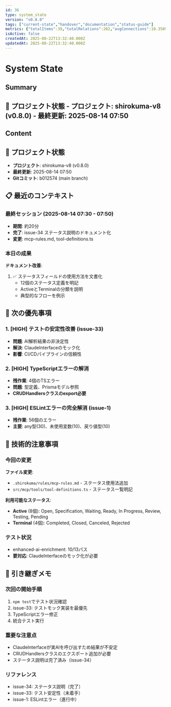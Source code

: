 ```yaml
---
id: 36
type: system_state
version: "v0.8.0"
tags: ["current-state","handover","documentation","status-guide"]
metrics: {"totalItems":39,"totalRelations":202,"avgConnections":10.35897435897436,"maxConnections":22,"isolatedNodes":0,"timestamp":"2025-08-13T22:50:48.538Z"}
isActive: false
createdAt: 2025-08-22T13:32:40.000Z
updatedAt: 2025-08-22T13:32:40.000Z
---
```


# System State

## Summary

## 📍 プロジェクト状態 - **プロジェクト**: shirokuma-v8 (v0.8.0) - **最終更新**: 2025-08-14 07:50

## Content

## 📍 プロジェクト状態
- **プロジェクト**: shirokuma-v8 (v0.8.0)
- **最終更新**: 2025-08-14 07:50
- **Gitコミット**: b012574 (main branch)

## 📋 最近のコンテキスト

### 最終セッション (2025-08-14 07:30 - 07:50)
- **期間**: 約20分
- **完了**: issue-34 ステータス説明のドキュメント化
- **変更**: mcp-rules.md, tool-definitions.ts

### 本日の成果
**ドキュメント改善**:
1. ✅ ステータスフィールドの使用方法を文書化
   - 12個のステータス定義を明記
   - ActiveとTerminalの分類を説明
   - 典型的なフローを例示

## 🎯 次の優先事項

### 1. [HIGH] テストの安定性改善 (issue-33)
- **問題**: AI解析結果の非決定性
- **解決**: ClaudeInterfaceのモック化
- **影響**: CI/CDパイプラインの信頼性

### 2. [HIGH] TypeScriptエラーの解消
- **残作業**: 4個のTSエラー
- **問題**: 型定義、Prismaモデル参照
- **CRUDHandlersクラスのexport必要**

### 3. [HIGH] ESLintエラーの完全解消 (issue-1)
- **残作業**: 56個のエラー
- **主要**: any型(30)、未使用変数(10)、戻り値型(10)

## 🔧 技術的注意事項

### 今回の変更
**ファイル変更**:
- `.shirokuma/rules/mcp-rules.md` - ステータス使用法追加
- `src/mcp/tools/tool-definitions.ts` - ステータス一覧明記

**利用可能なステータス**:
- **Active** (8個): Open, Specification, Waiting, Ready, In Progress, Review, Testing, Pending
- **Terminal** (4個): Completed, Closed, Canceled, Rejected

### テスト状況
- enhanced-ai-enrichment: 10/13パス
- **要対応**: ClaudeInterfaceのモック化が必要

## 📝 引き継ぎメモ

### 次回の開始手順
1. `npm test`でテスト状況確認
2. issue-33: テストモック実装を最優先
3. TypeScriptエラー修正
4. 統合テスト実行

### 重要な注意点
- ClaudeInterfaceが実AIを呼び出すため結果が不安定
- CRUDHandlersクラスのエクスポート追加が必要
- ステータス説明は完了済み（issue-34）

### リファレンス
- issue-34: ステータス説明（完了）
- issue-33: テスト安定性（未着手）
- issue-1: ESLintエラー（進行中）